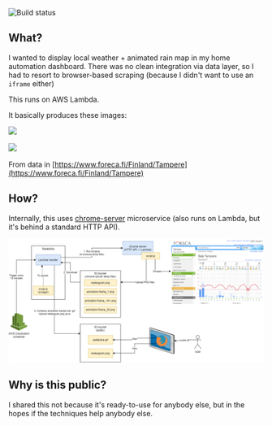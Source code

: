 ![Build status](https://github.com/joonas-fi/sadetutka/workflows/Build/badge.svg)

What?
-----

I wanted to display local weather + animated rain map in my home automation dashboard.
There was no clean integration via data layer, so I had to resort to browser-based
scraping (because I didn't want to use an `iframe` either)

This runs on AWS Lambda.

It basically produces these images:

![](https://s3.amazonaws.com/files.function61.com/sadetutka/meteogram.png)

![](https://s3.amazonaws.com/files.function61.com/sadetutka/sadetutka.png)

From data in [https://www.foreca.fi/Finland/Tampere](https://www.foreca.fi/Finland/Tampere)


How?
----

Internally, this uses [chrome-server](https://github.com/function61/chrome-server)
microservice (also runs on Lambda, but it's behind a standard HTTP API).

![](docs/drawing.png)


Why is this public?
-------------------

I shared this not because it's ready-to-use for anybody else, but in the hopes if the
techniques help anybody else.

